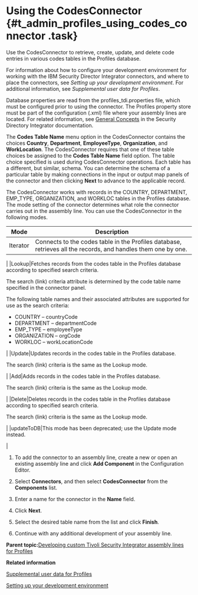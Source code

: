 # Using the CodesConnector {#t_admin_profiles_using_codes_connector .task}

Use the CodesConnector to retrieve, create, update, and delete code entries in various codes tables in the Profiles database.

For information about how to configure your development environment for working with the IBM Security Director Integrator connectors, and where to place the connectors, see *Setting up your development environment*. For additional information, see *Supplemental user data for Profiles*.

Database properties are read from the profiles\_tdi.properties file, which must be configured prior to using the connector. The Profiles property store must be part of the configuration \(.xml\) file where your assembly lines are located. For related information, see [General Concepts](https://www.ibm.com/docs/sdi/7.2.0?topic=configuring-general-concepts) in the Security Directory Integrator documentation.

The **Codes Table Name** menu option in the CodesConnector contains the choices **Country**, **Department**, **EmployeeType**, **Organization**, and **WorkLocation**. The CodesConnector requires that one of these table choices be assigned to the **Codes Table Name** field option. The table choice specified is used during CodesConnector operations. Each table has a different, but similar, schema. You can determine the schema of a particular table by making connections in the input or output map panels of the connector and then clicking **Next** to advance to the applicable record.

The CodesConnector works with records in the COUNTRY, DEPARTMENT, EMP\_TYPE, ORGANIZATION, and WORKLOC tables in the Profiles database. The mode setting of the connector determines what role the connector carries out in the assembly line. You can use the CodesConnector in the following modes.

|Mode|Description|
|----|-----------|
|Iterator|Connects to the codes table in the Profiles database, retrieves all the records, and handles them one by one.

|
|Lookup|Fetches records from the codes table in the Profiles database according to specified search criteria.

The search \(link\) criteria attribute is determined by the code table name specified in the connector panel.

The following table names and their associated attributes are supported for use as the search criteria:

-   COUNTRY – countryCode
-   DEPARTMENT – departmentCode
-   EMP\_TYPE – employeeType
-   ORGANIZATION – orgCode
-   WORKLOC – workLocationCode

|
|Update|Updates records in the codes table in the Profiles database.

The search \(link\) criteria is the same as the Lookup mode.

|
|Add|Adds records in the codes table in the Profiles database.

The search \(link\) criteria is the same as the Lookup mode.

|
|Delete|Deletes records in the codes table in the Profiles database according to specified search criteria.

The search \(link\) criteria is the same as the Lookup mode.

|
|updateToDB|This mode has been deprecated; use the Update mode instead.

|

1.  To add the connector to an assembly line, create a new or open an existing assembly line and click **Add Component** in the Configuration Editor.

2.  Select **Connectors**, and then select **CodesConnector** from the **Components** list.

3.  Enter a name for the connector in the **Name** field.

4.  Click **Next**.

5.  Select the desired table name from the list and click **Finish**.

6.  Continue with any additional development of your assembly line.


**Parent topic:**[Developing custom Tivoli Security Integrator assembly lines for Profiles](../admin/c_admin_profiles_develop_custom_tdi_scripts.md)

**Related information**  


[Supplemental user data for Profiles](../install/r_prof_fill-tables.md)

[Setting up your development environment](../admin/t_admin_profiles_config_tdi_dev_environment.md)

